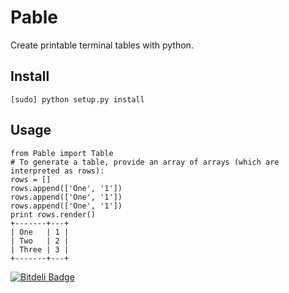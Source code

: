 Pable
=====
Create printable terminal tables with python.

Install
-------
`[sudo] python setup.py install`

Usage
-----
```
from Pable import Table
# To generate a table, provide an array of arrays (which are interpreted as rows):
rows = []
rows.append(['One', '1'])
rows.append(['One', '1'])
rows.append(['One', '1'])
print rows.render()
+-------+---+
| One   | 1 |
| Two   | 2 |
| Three | 3 |
+-------+---+
```


[![Bitdeli Badge](https://d2weczhvl823v0.cloudfront.net/bernardofire/pable/trend.png)](https://bitdeli.com/free "Bitdeli Badge")


